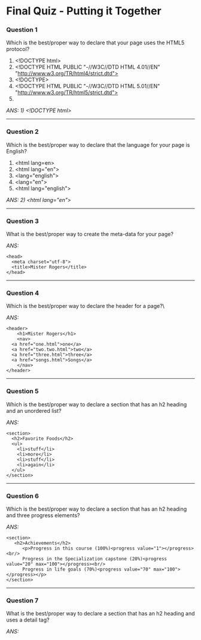 # Final Quiz - Putting it Together

### Question 1
Which is the best/proper way to declare that your page uses the HTML5 protocol?

  1) \<!DOCTYPE html> 
  2) \<!DOCTYPE HTML PUBLIC "-//W3C//DTD HTML 4.01//EN" "http://www.w3.org/TR/html4/strict.dtd">
  3) \<!DOCTYPE> 
  4) \<!DOCTYPE HTML PUBLIC "-//W3C//DTD HTML 5.01//EN" "http://www.w3.org/TR/html5/strict.dtd">
  5) <!html> 
 
_ANS:  1) \<!DOCTYPE html>_<hr>

### Question 2
Which is the best/proper way to declare that the language for your page is English? 

  1) \<html lang=en>
  2) \<html lang="en">
  3) \<lang="english">
  4) \<lang="en">
  5) \<html lang="english">
  
_ANS: 2) \<html lang="en">_<hr>

### Question 3
What is the best/proper way to create the meta-data for your page?

_ANS:_

    <head>
      <meta charset="utf-8">
      <title>Mister Rogers</title>
    </head>
 
 <hr>

### Question 4
Which is the best/proper way to declare the header for a page?\

_ANS:_

    <header>
        <h1>Mister Rogers</h1>
        <nav>
      <a href="one.html">one</a>
      <a href="two.two.html">two</a>
      <a href="three.html">three</a>
      <a href="songs.html">Songs</a>
        </nav>
    </header>
    
<hr>

### Question 5
Which is the best/proper way to declare a section that has an h2 heading and an unordered list?

_ANS:_

    <section>
      <h2>Favorite Foods</h2>
      <ul>
        <li>stuff</li>
        <li>more</li>
        <li>stuff</li>
        <li>again</li>
      </ul>
    </section>
    
<hr>

### Question 6
Which is the best/proper way to declare a section that has an h2 heading and three progress elements?

_ANS:_

    <section>
       <h2>Achievements</h2>
          <p>Progress in this course (100%)<progress value="1"></progress><br/>
          Progress in the Specialization capstone (20%)<progress value="20" max="100"></progress><br/>
          Progress in life goals (70%)<progress value="70" max="100"></progress></p>
    </section>
    
<hr>

### Question 7
What is the best/proper way to declare a section that has an h2 heading and uses a detail tag?

_ANS:_


